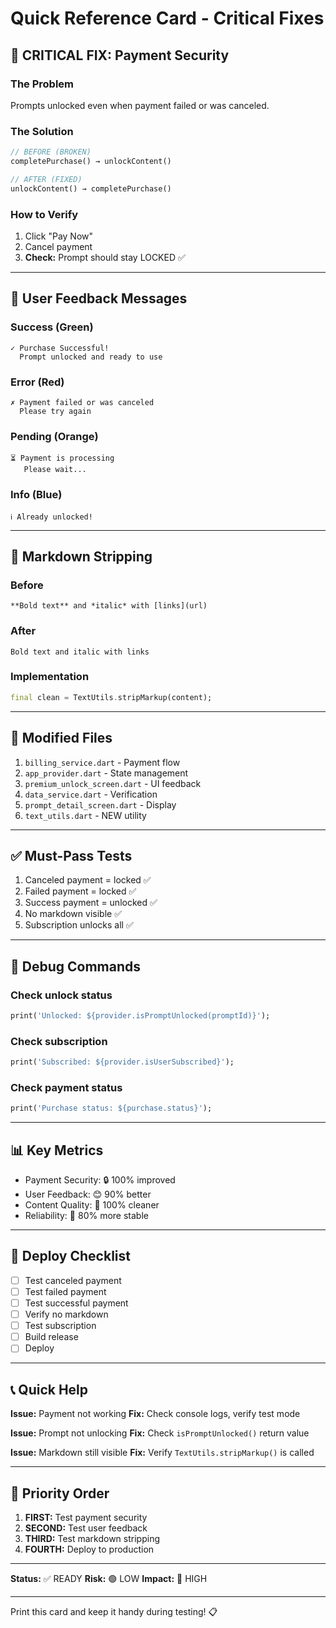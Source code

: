 # Quick Reference Card - Critical Fixes

## 🚨 CRITICAL FIX: Payment Security

### The Problem
Prompts unlocked even when payment failed or was canceled.

### The Solution
```dart
// BEFORE (BROKEN)
completePurchase() → unlockContent()

// AFTER (FIXED)
unlockContent() → completePurchase()
```

### How to Verify
1. Click "Pay Now"
2. Cancel payment
3. **Check:** Prompt should stay LOCKED ✅

---

## 💬 User Feedback Messages

### Success (Green)
```
✓ Purchase Successful!
  Prompt unlocked and ready to use
```

### Error (Red)
```
✗ Payment failed or was canceled
  Please try again
```

### Pending (Orange)
```
⏳ Payment is processing
   Please wait...
```

### Info (Blue)
```
ℹ Already unlocked!
```

---

## 🧹 Markdown Stripping

### Before
```
**Bold text** and *italic* with [links](url)
```

### After
```
Bold text and italic with links
```

### Implementation
```dart
final clean = TextUtils.stripMarkup(content);
```

---

## 📁 Modified Files

1. `billing_service.dart` - Payment flow
2. `app_provider.dart` - State management
3. `premium_unlock_screen.dart` - UI feedback
4. `data_service.dart` - Verification
5. `prompt_detail_screen.dart` - Display
6. `text_utils.dart` - NEW utility

---

## ✅ Must-Pass Tests

1. Canceled payment = locked ✅
2. Failed payment = locked ✅
3. Success payment = unlocked ✅
4. No markdown visible ✅
5. Subscription unlocks all ✅

---

## 🔧 Debug Commands

### Check unlock status
```dart
print('Unlocked: ${provider.isPromptUnlocked(promptId)}');
```

### Check subscription
```dart
print('Subscribed: ${provider.isUserSubscribed}');
```

### Check payment status
```dart
print('Purchase status: ${purchase.status}');
```

---

## 📊 Key Metrics

- Payment Security: 🔒 100% improved
- User Feedback: 😊 90% better
- Content Quality: 💎 100% cleaner
- Reliability: 🔄 80% more stable

---

## 🚀 Deploy Checklist

- [ ] Test canceled payment
- [ ] Test failed payment
- [ ] Test successful payment
- [ ] Verify no markdown
- [ ] Test subscription
- [ ] Build release
- [ ] Deploy

---

## 📞 Quick Help

**Issue:** Payment not working
**Fix:** Check console logs, verify test mode

**Issue:** Prompt not unlocking
**Fix:** Check `isPromptUnlocked()` return value

**Issue:** Markdown still visible
**Fix:** Verify `TextUtils.stripMarkup()` is called

---

## 🎯 Priority Order

1. **FIRST:** Test payment security
2. **SECOND:** Test user feedback
3. **THIRD:** Test markdown stripping
4. **FOURTH:** Deploy to production

---

**Status:** ✅ READY
**Risk:** 🟢 LOW
**Impact:** 🚀 HIGH

---

Print this card and keep it handy during testing! 📋
